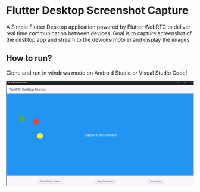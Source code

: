 # Flutter Desktop Screenshot Capture

A Simple Flutter Desktop application powered by Flutter WebRTC to deliver real time communication between devices. Goal is to capture screenshot of the desktop app and stream to the devices(mobile) and display the images.

## How to run?
Clone and run in windows mode on Android Studio or Visual Studio Code!

<p align="center"><a href="#" target="_blank"><img src="sample.png"  alt="sample image" class='logo' style='mix-blend-mode:multiply'></a></p>

